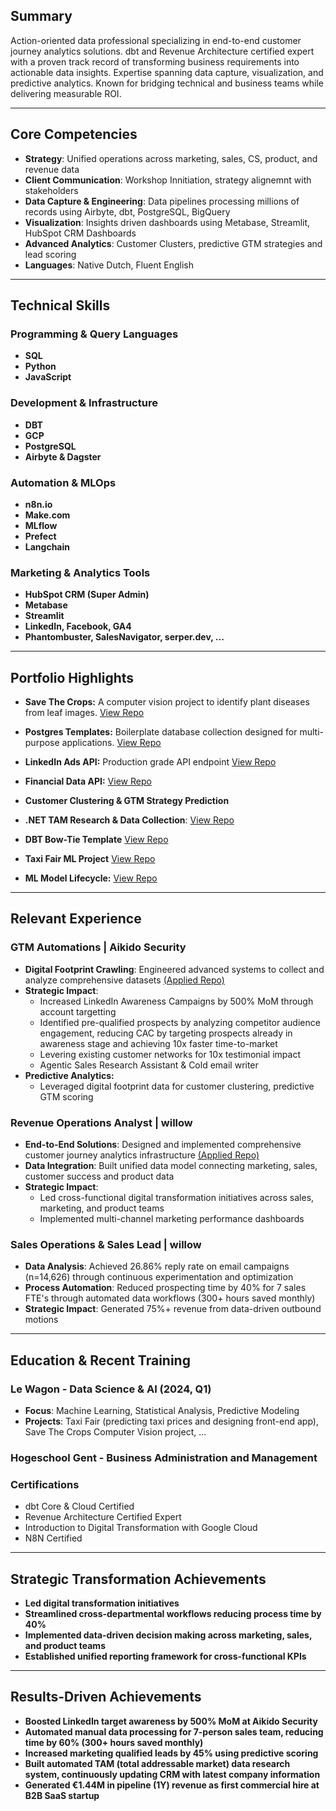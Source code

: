 
## Summary
Action-oriented data professional specializing in end-to-end customer journey analytics solutions. dbt and Revenue Architecture certified expert with a proven track record of transforming business requirements into actionable data insights. Expertise spanning data capture, visualization, and predictive analytics. Known for bridging technical and business teams while delivering measurable ROI.

---

## Core Competencies
- **Strategy**: Unified operations across marketing, sales, CS, product, and revenue data
- **Client Communication**: Workshop Innitiation, strategy alignemnt with stakeholders
- **Data Capture & Engineering**: Data pipelines processing millions of records using Airbyte, dbt, PostgreSQL, BigQuery
- **Visualization**: Insights driven dashboards using Metabase, Streamlit, HubSpot CRM Dashboards
- **Advanced Analytics**: Customer Clusters, predictive GTM strategies and lead scoring
- **Languages**: Native Dutch, Fluent English

---

## Technical Skills

### Programming & Query Languages
- **SQL**
- **Python**
- **JavaScript**

### Development & Infrastructure
- **DBT**
- **GCP**
- **PostgreSQL**
- **Airbyte & Dagster**

### Automation & MLOps
- **n8n.io**
- **Make.com**
- **MLflow**
- **Prefect**
- **Langchain**


### Marketing & Analytics Tools
- **HubSpot CRM (Super Admin)**
- **Metabase**
- **Streamlit**
- **LinkedIn, Facebook, GA4**
- **Phantombuster, SalesNavigator, serper.dev, ...**


---

## Portfolio Highlights

- **Save The Crops:** A computer vision project to identify plant diseases from leaf images. [View Repo](https://github.com/wukimidaire/save_the_crops_front)
  
- **Postgres Templates:** Boilerplate database collection designed for multi-purpose applications. [View Repo](https://github.com/wukimidaire/postgres_table_templates)

- **LinkedIn Ads API:** Production grade API endpoint [View Repo](https://github.com/wukimidaire/linkedin_ads_scraper)

- **Financial Data API:**  [View Repo](https://github.com/wukimidaire/financial_data_extractor)

- **Customer Clustering & GTM Strategy Prediction**

- **.NET TAM Research & Data Collection**: [View Repo](https://github.com/wukimidaire/BelgianNETAnalysis)

- **DBT Bow-Tie Template** [View Repo](https://github.com/wukimidaire/dbt_bowtie_template)

- **Taxi Fair ML Project** [View Repo](https://github.com/wukimidaire/taxifair_project)

- **ML Model Lifecycle:** [View Repo](https://github.com/wukimidaire/data-model-lifecycle)

---

## Relevant Experience

### GTM Automations | Aikido Security
- **Digital Footprint Crawling**: Engineered advanced systems to collect and analyze comprehensive datasets [(Applied Repo)](https://github.com/wukimidaire/postgres_table_templates)
- **Strategic Impact**:
  - Increased LinkedIn Awareness Campaigns by 500% MoM through account targetting
  - Identified pre-qualified prospects by analyzing competitor audience engagement, reducing CAC by targeting prospects already in awareness stage and achieving 10x faster time-to-market
  - Levering existing customer networks for 10x testimonial impact
  - Agentic Sales Research Assistant & Cold email writer
- **Predictive Analytics:**
  - Leveraged digital footprint data for customer clustering, predictive GTM scoring

### Revenue Operations Analyst | willow
- **End-to-End Solutions**: Designed and implemented comprehensive customer journey analytics infrastructure [(Applied Repo)](https://github.com/wukimidaire/postgres_table_templates)
- **Data Integration**: Built unified data model connecting marketing, sales, customer success and product data
- **Strategic Impact**:
  - Led cross-functional digital transformation initiatives across sales, marketing, and product teams
  - Implemented multi-channel marketing performance dashboards

### Sales Operations & Sales Lead | willow
- **Data Analysis**: Achieved 26.86% reply rate on email campaigns (n=14,626) through continuous experimentation and optimization
- **Process Automation**: Reduced prospecting time by 40% for 7 sales FTE's through automated data workflows (300+ hours saved monthly)
- **Strategic Impact**: Generated 75%+ revenue from data-driven outbound motions

---

## Education & Recent Training

### Le Wagon - Data Science & AI (2024, Q1)
- **Focus**: Machine Learning, Statistical Analysis, Predictive Modeling
- **Projects**: Taxi Fair (predicting taxi prices and designing front-end app), Save The Crops Computer Vision project, ...

### Hogeschool Gent - Business Administration and Management

### Certifications
  - dbt Core & Cloud Certified
  - Revenue Architecture Certified Expert
  - Introduction to Digital Transformation with Google Cloud
  - N8N Certified

---

## Strategic Transformation Achievements

- **Led digital transformation initiatives**
- **Streamlined cross-departmental workflows reducing process time by 40%**
- **Implemented data-driven decision making across marketing, sales, and product teams**
- **Established unified reporting framework for cross-functional KPIs**

---

## Results-Driven Achievements

- **Boosted LinkedIn target awareness by 500% MoM at Aikido Security**
- **Automated manual data processing for 7-person sales team, reducing time by 60% (300+ hours saved monthly)**
- **Increased marketing qualified leads by 45% using predictive scoring**
- **Built automated TAM (total addressable market) data research system, continuously updating CRM with latest company information**
- **Generated €1.44M in pipeline (1Y) revenue as first commercial hire at B2B SaaS startup**
